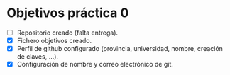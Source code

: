 Objetivos práctica 0
============================

- [ ] Repositorio creado (falta entrega).
- [x] Fichero objetivos creado.
- [x] Perfil de github configurado (provincia, universidad, nombre, creación de claves, ...).
- [x] Configuración de nombre y correo electrónico de git.
